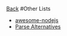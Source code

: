 [Back](README.md)
#Other Lists
   * [awesome-nodejs](https://github.com/sindresorhus/awesome-nodejs)
   * [Parse Alternatives](https://github.com/relatedcode/ParseAlternatives)
